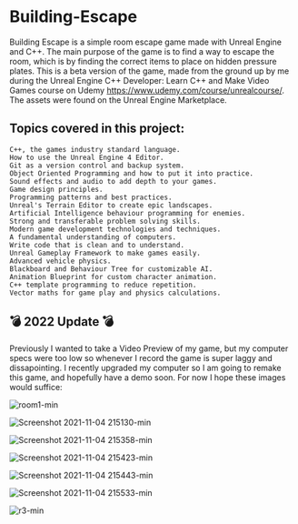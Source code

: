 # Building-Escape

Building Escape is a simple room escape game made with Unreal Engine and C++. The main purpose of the game is to find a way to escape the room, which is by finding the correct items to place on hidden pressure plates. This is a beta version of the game, made from the ground up by me during the Unreal Engine C++ Developer: Learn C++ and Make Video Games course on Udemy https://www.udemy.com/course/unrealcourse/. The assets were found on the Unreal Engine Marketplace.

## Topics covered in this project:
    C++, the games industry standard language.
    How to use the Unreal Engine 4 Editor.
    Git as a version control and backup system.
    Object Oriented Programming and how to put it into practice.
    Sound effects and audio to add depth to your games.
    Game design principles.
    Programming patterns and best practices.
    Unreal's Terrain Editor to create epic landscapes.
    Artificial Intelligence behaviour programming for enemies.
    Strong and transferable problem solving skills.
    Modern game development technologies and techniques.
    A fundamental understanding of computers.
    Write code that is clean and to understand.
    Unreal Gameplay Framework to make games easily.
    Advanced vehicle physics.
    Blackboard and Behaviour Tree for customizable AI.
    Animation Blueprint for custom character animation.
    C++ template programming to reduce repetition.
    Vector maths for game play and physics calculations.
 
 
## 💣 2022 Update  💣 ## 
Previously I wanted to take a Video Preview of my game, but my computer specs were too low so whenever I record the game is super laggy and dissapointing. I recently upgraded my computer so I am going to remake this game, and hopefully have a demo soon. For now I hope these images would suffice:

![room1-min](https://user-images.githubusercontent.com/87696858/140412262-b512353f-c911-4efd-afee-89a4d3229064.png)

![Screenshot 2021-11-04 215130-min](https://user-images.githubusercontent.com/87696858/140412269-488a05d0-bafb-401f-a5b9-bfe48882c8be.png)

![Screenshot 2021-11-04 215358-min](https://user-images.githubusercontent.com/87696858/140412273-cb879080-3b5e-431c-8fd2-9ec7a028a91d.png)

![Screenshot 2021-11-04 215423-min](https://user-images.githubusercontent.com/87696858/140412287-833d4429-97b6-42a3-b68b-a11a8523135b.png)

![Screenshot 2021-11-04 215443-min](https://user-images.githubusercontent.com/87696858/140412295-64e6a660-822a-47fb-bd25-77cbe465dbfc.png)

![Screenshot 2021-11-04 215533-min](https://user-images.githubusercontent.com/87696858/140412315-2c584acc-4abc-4217-a08e-ed47a8366861.png)

![r3-min](https://user-images.githubusercontent.com/87696858/140412448-e562ad57-5e13-469f-a130-86b6dfeab886.png)

